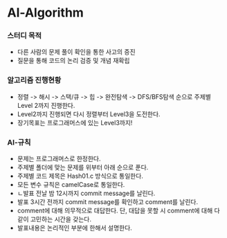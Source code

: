 # Al-Algorithm

### 스터디 목적
* 다른 사람의 문제 풀이 확인을 통한 사고의 증진
* 질문을 통해 코드의 논리 검증 및 개념 재확립

### 알고리즘 진행현황

- 정렬 -> 해시 -> 스택/큐 -> 힙 -> 완전탐색 -> DFS/BFS탐색 순으로 주제별 Level 2까지 진행한다.
- Level2까지 진행되면 다시 정렬부터 Level3을 도전한다.
- 장기목표는 프로그래머스에 있는 Level3까지!



### Al-규칙

- 문제는 프로그래머스로 한정한다.
- 주제별 폴더에 맞는 문제를 위부터 아래 순으로 푼다.
- 주제별 코드 제목은 Hash01.c 방식으로 통일한다.
- 모든 변수 규칙은 camelCase로 통일한다.
- ㄴ발표 전날 밤 12시까지 commit message를 날린다.
- 발표 3시간 전까지 commit message를 확인하고 comment를 날린다.
- comment에 대해 의무적으로 대답한다. 단, 대답을 못할 시 comment에 대해 다같이 고민하는 시간을 갖는다.
- 발표내용은 논리적인 부분에 한해서 설명한다.
